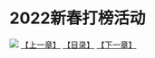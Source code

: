 # 2022新春打榜活动
![](https://s1.baozimh.com/scomic/sanyanxiaotianlu-samanhua/0/590-3dr9/1.jpg)
[【上一章】](./590.md)
[【目录】](./README.md)
[【下一章】](./592.md)

